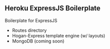 ## Heroku ExpressJS Boilerplate

Boilerplate for ExpressJS

* Routes directory
* Hogan-Express template engine (w/ layouts)
* MongoDB (coming soon)


